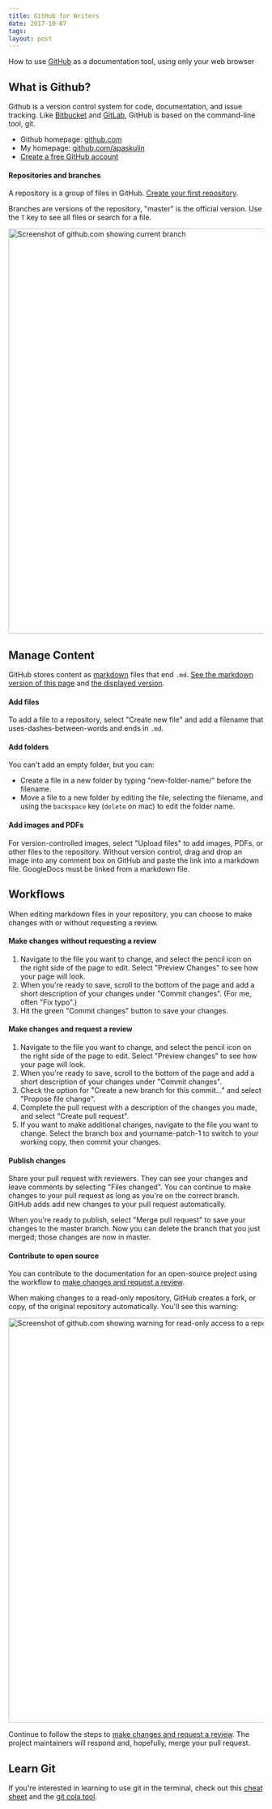 ```yaml
---
title: GitHub for Writers
date: 2017-10-07
tags:
layout: post
---
```


How to use [GitHub](https://github.com) as a documentation tool, using only your web browser

## What is Github?
Github is a version control system for code, documentation, and issue tracking.
Like [Bitbucket](https://bitbucket.org/) and [GitLab](https://about.gitlab.com/), GitHub is based on the command-line tool, git.

- Github homepage: [github.com](https://github.com/)
- My homepage: [github.com/apaskulin](https://github.com/apaskulin)
- [Create a free GitHub account](https://help.github.com/articles/signing-up-for-a-new-github-account/)

#### Repositories and branches
A repository is a group of files in GitHub.
[Create your first repository](https://help.github.com/articles/create-a-repo/).

Branches are versions of the repository, "master" is the official version.
Use the `T` key to see all files or search for a file.

<img alt="Screenshot of github.com showing current branch" src="/images/github-branches.png" width="800px">

## Manage Content
GitHub stores content as [markdown] files that end `.md`.
[See the markdown version of this page](https://raw.githubusercontent.com/apaskulin/waxtechnical/master/source/articles/2017-10-07-github-for-writers.html.markdown) and [the displayed version](https://github.com/apaskulin/waxtechnical/blob/master/source/articles/2017-10-07-github-for-writers.html.markdown).

#### Add files
To add a file to a repository, select "Create new file" and add a filename
that uses-dashes-between-words and ends in `.md`.

#### Add folders
You can't add an empty folder, but you can:

- Create a file in a new folder by typing "new-folder-name/" before the
filename.
- Move a file to a new folder by editing the file, selecting the filename,
and using the `backspace` key (`delete` on mac) to edit the folder name.

#### Add images and PDFs
For version-controlled images, select "Upload files" to add images, PDFs, or other files to the repository.
Without version control, drag and drop an image into any comment box on GitHub and paste the link into a markdown file.
GoogleDocs must be linked from a markdown file.

## Workflows
When editing markdown files in your repository, you can choose to make changes with or without requesting a review.

#### Make changes without requesting a review
1. Navigate to the file you want to change, and select the pencil icon on the right side of the page to edit. Select "Preview Changes" to see how your page will look.
2. When you're ready to save, scroll to the bottom of the page and add a short description of your changes under "Commit changes". (For me, often "Fix typo".)
3. Hit the green "Commit changes" button to save your changes.

#### Make changes and request a review
1. Navigate to the file you want to change, and select the pencil icon on the right side of the page to edit. Select "Preview changes" to see how your page will look.
2. When you're ready to save, scroll to the bottom of the page and add a short description of your changes under "Commit changes".
3. Check the option for "Create a new branch for this commit..." and select "Propose file change".
4. Complete the pull request with a description of the changes you made, and select "Create pull request".
5. If you want to make additional changes, navigate to the file you want to change. Select the branch box and yourname-patch-1 to switch to your working copy, then commit your changes.

#### Publish changes
Share your pull request with reviewers.
They can see your changes and leave comments by selecting "Files changed".
You can continue to make changes to your pull request as long as you're on the
correct branch. GitHub adds add new changes to your pull request automatically.

When you're ready to publish, select "Merge pull request" to save your
changes to the master branch. Now you can delete the branch that you just
merged; those changes are now in master.

#### Contribute to open source
You can contribute to the documentation for an open-source project using the workflow to [make changes and request a review](#make-changes-and-request-a-review).

When making changes to a read-only repository, GitHub creates a fork, or copy, of the original repository automatically.
You'll see this warning:

<img alt="Screenshot of github.com showing warning for read-only access to a repository" src="/images/github-warning.png" width="800px">

Continue to follow the steps to [make changes and request a review](#make-changes-and-request-a-review).
The project maintainers will respond and, hopefully, merge your pull request.

## Learn Git
If you're interested in learning to use git in the terminal, check
out this [cheat sheet] and the [git cola tool](https://git-cola.github.io/).

[markdown]: https://enterprise.github.com/downloads/en/markdown-cheatsheet.pdf
[cheat sheet]: https://www.git-tower.com/blog/content/posts/54-git-cheat-sheet/git-cheat-sheet-large01.png
